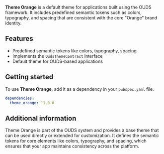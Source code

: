 **Theme Orange** is a default theme for applications built using the OUDS framework. It includes predefined semantic tokens such as colors, typography, and spacing that are consistent with the core "Orange" brand identity.

## Features

- Predefined semantic tokens like colors, typography, spacing
- Implements the `OudsThemeContract` interface
- Default theme for OUDS-based applications

## Getting started

To use **Theme Orange**, add it as a dependency in your `pubspec.yaml` file.

```yaml
dependencies:
  theme_orange: ^1.0.0
```

## Additional information
Theme Orange is part of the OUDS system and provides a base theme that can be used directly or extended for customization. It defines the semantic tokens for core elements like colors, typography, and spacing, which ensures that your app maintains consistency across the platform.



